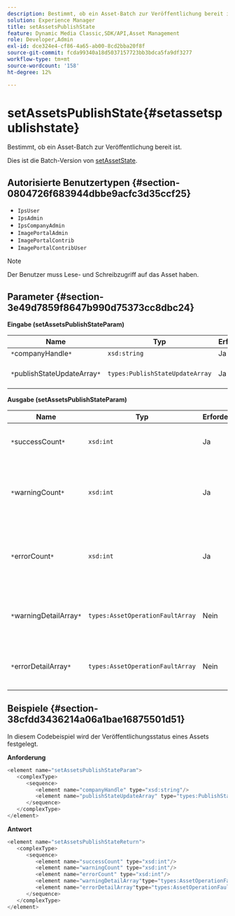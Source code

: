 ```yaml
---
description: Bestimmt, ob ein Asset-Batch zur Veröffentlichung bereit ist.
solution: Experience Manager
title: setAssetsPublishState
feature: Dynamic Media Classic,SDK/API,Asset Management
role: Developer,Admin
exl-id: dce324e4-cf86-4a65-ab00-8cd2bba20f8f
source-git-commit: fcda99340a18d5037157723bb3bdca5fa9df3277
workflow-type: tm+mt
source-wordcount: '158'
ht-degree: 12%

---
```


# setAssetsPublishState{#setassetspublishstate}

Bestimmt, ob ein Asset-Batch zur Veröffentlichung bereit ist.

Dies ist die Batch-Version von [setAssetState](../../../operations/c-operations-intro/c-methods/r-set-asset-publish-state.md#reference-9efc2eeea42348e0b1d5f3d1005c6563).

## Autorisierte Benutzertypen {#section-0804726f683944dbbe9acfc3d35ccf25}

* `IpsUser`
* `IpsAdmin`
* `IpsCompanyAdmin`
* `ImagePortalAdmin`
* `ImagePortalContrib`
* `ImagePortalContribUser`

>[!NOTE]
>
>Der Benutzer muss Lese- und Schreibzugriff auf das Asset haben.

## Parameter {#section-3e49d7859f8647b990d75373cc8dbc24}

**Eingabe (setAssetsPublishStateParam)**

| Name | Typ | Erforderlich | Beschreibung |
|---|---|---|---|
| `*`companyHandle`*` | `xsd:string` | Ja | Handle des Unternehmens. |
| `*`publishStateUpdateArray`*` | `types:PublishStateUpdateArray` | Ja | Array von Veröffentlichungsstatuswerten für die Assets. |

**Ausgabe (setAssetsPublishStateParam)**

| Name | Typ | Erforderlich | Beschreibung |
|---|---|---|---|
| `*`successCount`*` | `xsd:int` | Ja | Die Anzahl der erfolgreich aktualisierten Assets. |
| `*`warningCount`*` | `xsd:int` | Ja | Die Anzahl der Assets, die eine Warnung generiert haben, als der Vorgang versuchte, sie zu aktualisieren. |
| `*`errorCount`*` | `xsd:int` | Ja | Die Anzahl der Assets, die einen Fehler generiert haben, als der Vorgang versuchte, sie zu löschen. |
| `*`warningDetailArray`*` | `types:AssetOperationFaultArray` | Nein | Details zu den Asset-Aktualisierungen, die eine Warnung generiert haben. |
| `*`errorDetailArray`*` | `types:AssetOperationFaultArray` | Nein | Details zu den Asset-Aktualisierungen, die einen Fehler generiert haben. |

## Beispiele {#section-38cfdd3436214a06a1bae16875501d51}

In diesem Codebeispiel wird der Veröffentlichungsstatus eines Assets festgelegt.

**Anforderung**

```java
<element name="setAssetsPublishStateParam">
   <complexType>
      <sequence>
         <element name="companyHandle" type="xsd:string"/>
         <element name="publishStateUpdateArray" type="types:PublishStateUpdateArray"/>
      </sequence>
   </complexType>
</element>
```

**Antwort**

```java
<element name="setAssetsPublishStateReturn">
   <complexType>
      <sequence>
         <element name="successCount" type="xsd:int"/>
         <element name="warningCount" type="xsd:int"/>
         <element name="errorCount" type="xsd:int"/>
         <element name="warningDetailArray"type="types:AssetOperationFaultArray" minOccurs="0"/>
         <element name="errorDetailArray"type="types:AssetOperationFaultArray" minOccurs="0"/>
      </sequence>
   </complexType>
</element>
```
